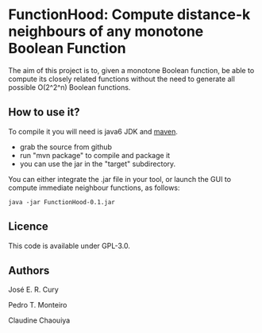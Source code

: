 FunctionHood: Compute distance-k neighbours of any monotone Boolean Function
=========================================================

The aim of this project is to, given a monotone Boolean function, be able to compute 
its closely related functions without the need to generate all possible O(2^2^n) Boolean functions.


How to use it?
--------------

To compile it you will need is java6 JDK and [maven](http://maven.apache.org/).

* grab the source from github
* run "mvn package" to compile and package it
* you can use the jar in the "target" subdirectory.

You can either integrate the .jar file in your tool, or launch the GUI to compute immediate neighbour functions, as follows:

    java -jar FunctionHood-0.1.jar

Licence
-------

This code is available under GPL-3.0.


Authors
-------

José E. R. Cury

Pedro T. Monteiro

Claudine Chaouiya
